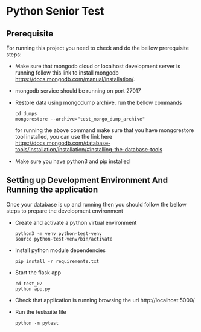 # Python Senior Test

## Prerequisite
For running this project you need to check and do the bellow prerequisite steps:

* Make sure that mongodb cloud or localhost development server is running follow this link to install mongodb
https://docs.mongodb.com/manual/installation/. 
  
* mongodb service should be running on port 27017
  
* Restore data using mongodump archive. run the bellow commands
    ```commandline
    cd dumps
    mongorestore --archive="test_mongo_dump_archive" 
    ```
  for running the above command make sure that you have mongorestore tool installed, you can use the link here 
  https://docs.mongodb.com/database-tools/installation/installation/#installing-the-database-tools
  
* Make sure you have python3 and pip installed

## Setting up Development Environment And Running the application
Once your database is up and running then you should follow the bellow steps to prepare the development environment

* Create and activate a python virtual environment
  ```commandline
  python3 -m venv python-test-venv
  source python-test-venv/bin/activate
  ```
  
* Install python module dependencies
  ```commandline
  pip install -r requirements.txt
  ```
  
* Start the flask app
  ```commandline
  cd test_02
  python app.py  
  ```
  
* Check that application is running browsing the url http://localhost:5000/

* Run the testsuite file
  ```commandline
  python -m pytest  
  ```
